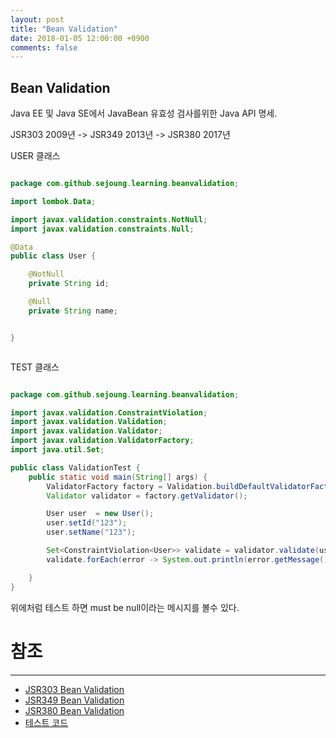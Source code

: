 ```yaml
---
layout: post
title: "Bean Validation"
date: 2018-01-05 12:00:00 +0900
comments: false
---
```


## Bean Validation

Java EE 및 Java SE에서 JavaBean 유효성 검사를위한 Java API 명세. 
 
JSR303 2009년 -> JSR349 2013년 -> JSR380 2017년

USER 클래스 

```java

package com.github.sejoung.learning.beanvalidation;

import lombok.Data;

import javax.validation.constraints.NotNull;
import javax.validation.constraints.Null;

@Data
public class User {

    @NotNull
    private String id;

    @Null
    private String name;


}



```

TEST 클래스

```java

package com.github.sejoung.learning.beanvalidation;

import javax.validation.ConstraintViolation;
import javax.validation.Validation;
import javax.validation.Validator;
import javax.validation.ValidatorFactory;
import java.util.Set;

public class ValidationTest {
    public static void main(String[] args) {
        ValidatorFactory factory = Validation.buildDefaultValidatorFactory();
        Validator validator = factory.getValidator();

        User user  = new User();
        user.setId("123");
        user.setName("123");

        Set<ConstraintViolation<User>> validate = validator.validate(user);
        validate.forEach(error -> System.out.println(error.getMessage()));

    }
}


```

위에처럼 테스트 하면 must be null이라는 메시지를 볼수 있다.


# 참조 
-----

* [JSR303 Bean Validation](http://beanvalidation.org/1.0/spec/)
* [JSR349 Bean Validation](http://beanvalidation.org/1.1/spec/)
* [JSR380 Bean Validation](http://beanvalidation.org/2.0/spec/)
* [테스트 코드](https://github.com/sejoung/BeanValidation)
